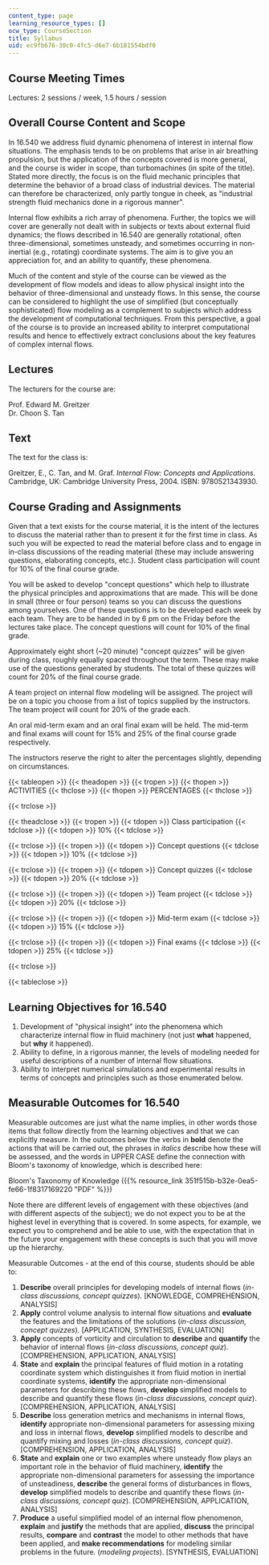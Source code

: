 ```yaml
---
content_type: page
learning_resource_types: []
ocw_type: CourseSection
title: Syllabus
uid: ec9fb676-30c0-4fc5-d6e7-6b181554bdf0
---
```


Course Meeting Times
--------------------

Lectures: 2 sessions / week, 1.5 hours / session

Overall Course Content and Scope
--------------------------------

In 16.540 we address fluid dynamic phenomena of interest in internal flow situations. The emphasis tends to be on problems that arise in air breathing propulsion, but the application of the concepts covered is more general, and the course is wider in scope, than turbomachines (in spite of the title). Stated more directly, the focus is on the fluid mechanic principles that determine the behavior of a broad class of industrial devices. The material can therefore be characterized, only partly tongue in cheek, as "industrial strength fluid mechanics done in a rigorous manner".

Internal flow exhibits a rich array of phenomena. Further, the topics we will cover are generally not dealt with in subjects or texts about external fluid dynamics; the flows described in 16.540 are generally rotational, often three-dimensional, sometimes unsteady, and sometimes occurring in non-inertial (e.g., rotating) coordinate systems. The aim is to give you an appreciation for, and an ability to quantify, these phenomena.

Much of the content and style of the course can be viewed as the development of flow models and ideas to allow physical insight into the behavior of three-dimensional and unsteady flows. In this sense, the course can be considered to highlight the use of simplified (but conceptually sophisticated) flow modeling as a complement to subjects which address the development of computational techniques. From this perspective, a goal of the course is to provide an increased ability to interpret computational results and hence to effectively extract conclusions about the key features of complex internal flows.

Lectures
--------

The lecturers for the course are:

Prof. Edward M. Greitzer  
Dr. Choon S. Tan

Text
----

The text for the class is:

Greitzer, E., C. Tan, and M. Graf. _Internal Flow: Concepts and Applications_. Cambridge, UK: Cambridge University Press, 2004. ISBN: 9780521343930.

Course Grading and Assignments
------------------------------

Given that a text exists for the course material, it is the intent of the lectures to discuss the material rather than to present it for the first time in class. As such you will be expected to read the material before class and to engage in in-class discussions of the reading material (these may include answering questions, elaborating concepts, etc.). Student class participation will count for 10% of the final course grade.

You will be asked to develop "concept questions" which help to illustrate the physical principles and approximations that are made. This will be done in small (three or four person) teams so you can discuss the questions among yourselves. One of these questions is to be developed each week by each team. They are to be handed in by 6 pm on the Friday before the lectures take place. The concept questions will count for 10% of the final grade.

Approximately eight short (~20 minute) "concept quizzes" will be given during class, roughly equally spaced throughout the term. These may make use of the questions generated by students. The total of these quizzes will count for 20% of the final course grade.

A team project on internal flow modeling will be assigned. The project will be on a topic you choose from a list of topics supplied by the instructors. The team project will count for 20% of the grade each.

An oral mid-term exam and an oral final exam will be held. The mid-term and final exams will count for 15% and 25% of the final course grade respectively.

The instructors reserve the right to alter the percentages slightly, depending on circumstances.

{{< tableopen >}}
{{< theadopen >}}
{{< tropen >}}
{{< thopen >}}
ACTIVITIES
{{< thclose >}}
{{< thopen >}}
PERCENTAGES
{{< thclose >}}

{{< trclose >}}

{{< theadclose >}}
{{< tropen >}}
{{< tdopen >}}
Class participation
{{< tdclose >}}
{{< tdopen >}}
10%
{{< tdclose >}}

{{< trclose >}}
{{< tropen >}}
{{< tdopen >}}
Concept questions
{{< tdclose >}}
{{< tdopen >}}
10%
{{< tdclose >}}

{{< trclose >}}
{{< tropen >}}
{{< tdopen >}}
Concept quizzes
{{< tdclose >}}
{{< tdopen >}}
20%
{{< tdclose >}}

{{< trclose >}}
{{< tropen >}}
{{< tdopen >}}
Team project
{{< tdclose >}}
{{< tdopen >}}
20%
{{< tdclose >}}

{{< trclose >}}
{{< tropen >}}
{{< tdopen >}}
Mid-term exam
{{< tdclose >}}
{{< tdopen >}}
15%
{{< tdclose >}}

{{< trclose >}}
{{< tropen >}}
{{< tdopen >}}
Final exams
{{< tdclose >}}
{{< tdopen >}}
25%
{{< tdclose >}}

{{< trclose >}}

{{< tableclose >}}

Learning Objectives for 16.540
------------------------------

1.  Development of "physical insight" into the phenomena which characterize internal flow in fluid machinery (not just **what** happened, but **why** it happened).
2.  Ability to define, in a rigorous manner, the levels of modeling needed for useful descriptions of a number of internal flow situations.
3.  Ability to interpret numerical simulations and experimental results in terms of concepts and principles such as those enumerated below.

Measurable Outcomes for 16.540
------------------------------

Measurable outcomes are just what the name implies, in other words those items that follow directly from the learning objectives and that we can explicitly measure. In the outcomes below the verbs in **bold** denote the actions that will be carried out, the phrases in _italics_ describe how these will be assessed, and the words in UPPER CASE define the connection with Bloom's taxonomy of knowledge, which is described here:

Bloom's Taxonomy of Knowledge ({{% resource_link 351f515b-b32e-0ea5-fe66-1f8317169220 "PDF" %}})

Note there are different levels of engagement with these objectives (and with different aspects of the subject); we do not expect you to be at the highest level in everything that is covered. In some aspects, for example, we expect you to comprehend and be able to use, with the expectation that in the future your engagement with these concepts is such that you will move up the hierarchy.

Measurable Outcomes - at the end of this course, students should be able to:

1.  **Describe** overall principles for developing models of internal flows (_in-class discussions, concept quizzes_). \[KNOWLEDGE, COMPREHENSION, ANALYSIS\]
2.  **Apply** control volume analysis to internal flow situations and **evaluate** the features and the limitations of the solutions (_in-class discussion, concept quizzes_). \[APPLICATION, SYNTHESIS, EVALUATION\]
3.  **Apply** concepts of vorticity and circulation to **describe** and **quantify** the behavior of internal flows (_in-class discussions, concept quiz_). \[COMPREHENSION, APPLICATION, ANALYSIS\]
4.  **State** and **explain** the principal features of fluid motion in a rotating coordinate system which distinguishes it from fluid motion in inertial coordinate systems, **identify** the appropriate non-dimensional parameters for describing these flows, **develop** simplified models to describe and quantify these flows (_in-class discussions, concept quiz_). \[COMPREHENSION, APPLICATION, ANALYSIS\]
5.  **Describe** loss generation metrics and mechanisms in internal flows, **identify** appropriate non-dimensional parameters for assessing mixing and loss in internal flows, **develop** simplified models to describe and quantify mixing and losses (_in-class discussions, concept quiz_). \[COMPREHENSION, APPLICATION, ANALYSIS\]
6.  **State** and **explain** one or two examples where unsteady flow plays an important role in the behavior of fluid machinery, **identify** the appropriate non-dimensional parameters for assessing the importance of unsteadiness, **describe** the general forms of disturbances in flows, **develop** simplified models to describe and quantify these flows (_in-class discussions, concept quiz_). \[COMPREHENSION, APPLICATION, ANALYSIS\]
7.  **Produce** a useful simplified model of an internal flow phenomenon, **explain** and **justify** the methods that are applied, **discuss** the principal results, **compare** and **contrast** the model to other methods that have been applied, and **make recommendations** for modeling similar problems in the future. (_modeling projects_). \[SYNTHESIS, EVALUATION\]